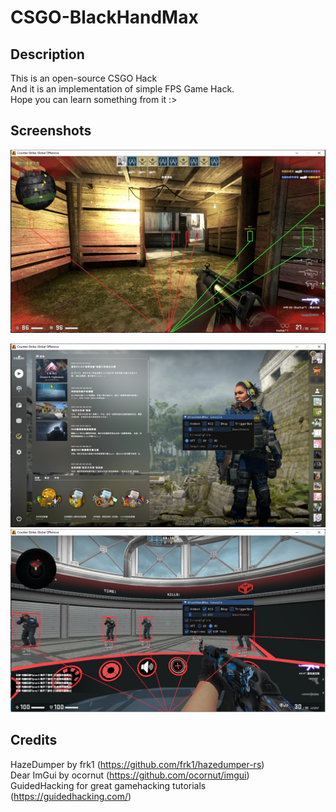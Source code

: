 # CSGO-BlackHandMax  
## Description  
This is an open-source CSGO Hack  
And it is an implementation of simple FPS Game Hack.  
Hope you can learn something from it :>   

## Screenshots

![img](screenshots\FE66E9CA0A2A007D741E4E8430A8585A.jpg)

![image-20210809223248334](screenshots\image-20210809223248334.png)![image-20210809223420969](screenshots\image-20210809223420969.png)

## Credits  
HazeDumper by frk1 (https://github.com/frk1/hazedumper-rs)  
Dear ImGui by ocornut (https://github.com/ocornut/imgui)  
GuidedHacking for great gamehacking tutorials (https://guidedhacking.com/)  

